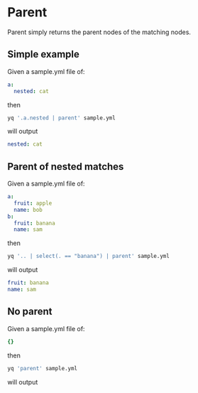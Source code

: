 # Parent

Parent simply returns the parent nodes of the matching nodes.

## Simple example
Given a sample.yml file of:
```yaml
a:
  nested: cat
```
then
```bash
yq '.a.nested | parent' sample.yml
```
will output
```yaml
nested: cat
```

## Parent of nested matches
Given a sample.yml file of:
```yaml
a:
  fruit: apple
  name: bob
b:
  fruit: banana
  name: sam
```
then
```bash
yq '.. | select(. == "banana") | parent' sample.yml
```
will output
```yaml
fruit: banana
name: sam
```

## No parent
Given a sample.yml file of:
```yaml
{}
```
then
```bash
yq 'parent' sample.yml
```
will output
```yaml
```

